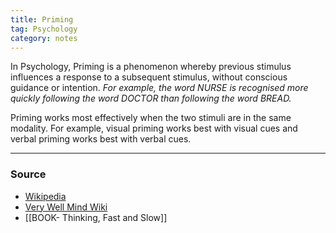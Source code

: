 ```yaml
---
title: Priming
tag: Psychology 
category: notes
---
```


In Psychology, Priming is a phenomenon whereby previous stimulus influences a response to a subsequent stimulus, without conscious guidance or intention. *For example, the word NURSE is recognised more quickly following the word DOCTOR than following the word BREAD.* 

Priming works most effectively when the two stimuli are in the same modality. For example, visual priming works best with visual cues and verbal priming works best with verbal cues.

--- 
### Source
- [Wikipedia](https://en.wikipedia.org/wiki/Priming_(psychology))
- [Very Well Mind Wiki](https://www.verywellmind.com/priming-and-the-psychology-of-memory-4173092)
- [[BOOK- Thinking, Fast and Slow]]